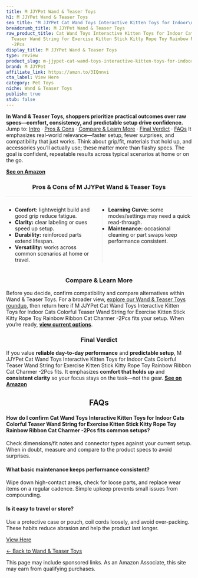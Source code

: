 ```yaml
---
title: M JJYPet Wand & Teaser Toys
h1: M JJYPet Wand & Teaser Toys
seo_title: "M JJYPet Cat Wand Toys Interactive Kitten Toys for Indoor\u2026"
breadcrumb_title: M JJYPet Wand & Teaser Toys
raw_product_title: Cat Wand Toys Interactive Kitten Toys for Indoor Cats Colorful
  Teaser Wand String for Exercise Kitten Stick Kitty Rope Toy Rainbow Ribbon Cat Charmer
  -2Pcs
display_title: M JJYPet Wand & Teaser Toys
type: review
product_slug: m-jjypet-cat-wand-toys-interactive-kitten-toys-for-indoor-cats-colorful-37dbd557
brand: M JJYPet
affiliate_link: https://amzn.to/3IQnnvi
cta_label: View Here
category: Pet Toys
niche: Wand & Teaser Toys
publish: true
stub: false
---
```


<div id="intro" class="full-width"><p><strong>In Wand & Teaser Toys, shoppers prioritize practical outcomes over raw specs&mdash;comfort, consistency, and predictable setup drive confidence.</strong> Jump to: <a href="#intro">Intro</a> · <a href="#pros-cons">Pros &amp; Cons</a> · <a href="#compare-more">Compare &amp; Learn More</a> · <a href="#verdict">Final Verdict</a> · <a href="#faqs">FAQs</a> It emphasizes real-world relevance&mdash;faster setup, fewer surprises, and compatibility that just works. Think about grip/fit, materials that hold up, and accessories you’ll actually use; these matter more than flashy specs. The goal is confident, repeatable results across typical scenarios at home or on the go.</p><p><a href="https://amzn.to/3IQnnvi" rel="nofollow sponsored noopener" target="_blank"><strong>See on Amazon</strong></a></p></div>
<h3 id="pros-cons" style="text-align:center;">Pros &amp; Cons of M JJYPet Wand & Teaser Toys</h3>
<div class="pc-grid" style="display:grid;grid-template-columns:1fr 1fr;gap:16px;border-top:1px solid #e5e7eb;padding-top:12px;">
  <ul>
    <li><strong>Comfort:</strong> lightweight build and good grip reduce fatigue.</li>
    <li><strong>Clarity:</strong> clear labeling or cues speed up setup.</li>
    <li><strong>Durability:</strong> reinforced parts extend lifespan.</li>
    <li><strong>Versatility:</strong> works across common scenarios at home or travel.</li>
  </ul>
  <ul style="border-left:1px solid #e5e7eb;padding-left:16px;">
    <li><strong>Learning Curve:</strong> some modes/settings may need a quick read-through.</li>
    <li><strong>Maintenance:</strong> occasional cleaning or part swaps keep performance consistent.</li>
  </ul>
</div>


<h3 id="compare-more" style="text-align:center;">Compare &amp; Learn More</h3>
<p>Before you decide, confirm compatibility and compare alternatives within Wand & Teaser Toys. For a broader view, <a href="#">explore our Wand & Teaser Toys roundup</a>, then return here if M JJYPet Cat Wand Toys Interactive Kitten Toys for Indoor Cats Colorful Teaser Wand String for Exercise Kitten Stick Kitty Rope Toy Rainbow Ribbon Cat Charmer -2Pcs fits your setup. When you’re ready, <a href="https://amzn.to/3IQnnvi" rel="nofollow sponsored noopener" target="_blank"><strong>view current options</strong></a>.</p>

<h3 id="verdict" style="text-align:center;">Final Verdict</h3>
<p>If you value <strong>reliable day-to-day performance</strong> and <strong>predictable setup</strong>, M JJYPet Cat Wand Toys Interactive Kitten Toys for Indoor Cats Colorful Teaser Wand String for Exercise Kitten Stick Kitty Rope Toy Rainbow Ribbon Cat Charmer -2Pcs fits. It emphasizes <strong>comfort that holds up</strong> and <strong>consistent clarity</strong> so your focus stays on the task&mdash;not the gear. <a href="https://amzn.to/3IQnnvi" rel="nofollow sponsored noopener" target="_blank"><strong>See on Amazon</strong></a></p>

<h2 id="faqs" style="text-align:center;">FAQs</h2>
<h4><strong>How do I confirm Cat Wand Toys Interactive Kitten Toys for Indoor Cats Colorful Teaser Wand String for Exercise Kitten Stick Kitty Rope Toy Rainbow Ribbon Cat Charmer -2Pcs fits common setups?</strong></h4>
<p>Check dimensions/fit notes and connector types against your current setup. When in doubt, measure and compare to the product specs to avoid surprises.</p>
<h4><strong>What basic maintenance keeps performance consistent?</strong></h4>
<p>Wipe down high-contact areas, check for loose parts, and replace wear items on a regular cadence. Simple upkeep prevents small issues from compounding.</p>
<h4><strong>Is it easy to travel or store?</strong></h4>
<p>Use a protective case or pouch, coil cords loosely, and avoid over-packing. These habits reduce abrasion and help the product last longer.</p>

<p><a class="btn" href="https://amzn.to/3IQnnvi" target="_blank" rel="nofollow sponsored noopener">View Here</a></p>
<p><a href="/roundups/pet-toys/wand-teaser-toys/">← Back to Wand & Teaser Toys</a></p>
<aside class="disclosure">This page may include sponsored links. As an Amazon Associate, this site may earn from qualifying purchases.</aside>
